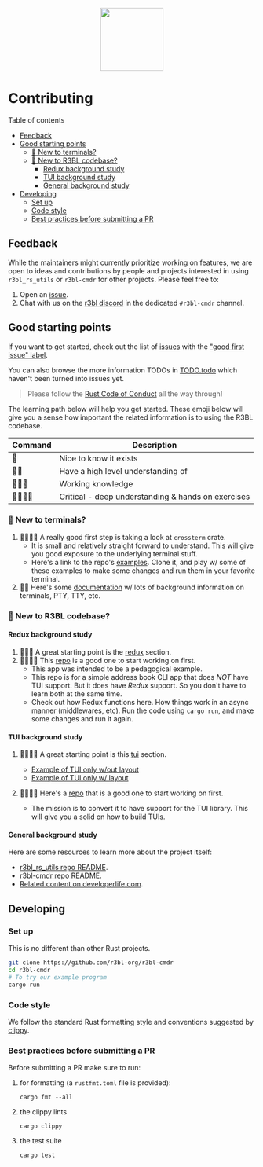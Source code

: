 <p align="center">
  <img src="r3bl-term.svg" height="128px">
</p>

# Contributing
<a id="markdown-contributing" name="contributing"></a>


Table of contents

<!-- TOC -->

- [Feedback](#feedback)
- [Good starting points](#good-starting-points)
  - [🦜 New to terminals?](#%F0%9F%A6%9C-new-to-terminals)
  - [🐒 New to R3BL codebase?](#-new-to-r3bl-codebase)
    - [Redux background study](#redux-background-study)
    - [TUI background study](#tui-background-study)
    - [General background study](#general-background-study)
- [Developing](#developing)
  - [Set up](#set-up)
  - [Code style](#code-style)
  - [Best practices before submitting a PR](#best-practices-before-submitting-a-pr)

<!-- /TOC -->

## Feedback
<a id="markdown-feedback" name="feedback"></a>


While the maintainers might currently prioritize working on features, we are open to ideas and
contributions by people and projects interested in using `r3bl_rs_utils` or `r3bl-cmdr` for other
projects. Please feel free to:

1. Open an [issue](https://github.com/r3bl-org/r3bl-cmdr/issues/new/choose).
2. Chat with us on the [r3bl discord](https://discord.gg/pG4wjDnm) in the dedicated `#r3bl-cmdr`
   channel.

## Good starting points
<a id="markdown-good-starting-points" name="good-starting-points"></a>


If you want to get started, check out the list of
[issues](https://github.com/r3bl-org/r3bl-cmdr/issues) with the
["good first issue" label](https://github.com/r3bl-org/r3bl-cmdr/issues?q=is%3Aissue+is%3Aopen+label%3A%22good+first+issue%22).

You can also browse the more information TODOs in [TODO.todo](TODO.todo) which haven't been turned
into issues yet.

> Please follow the [Rust Code of Conduct](https://www.rust-lang.org/policies/code-of-conduct) all
> the way through!

The learning path below will help you get started. These emoji below will give you a sense how
important the related information is to using the R3BL codebase.

| Command  | Description                                        |
| -------- | -------------------------------------------------- |
| 🍌       | Nice to know it exists                             |
| 🍌🍌     | Have a high level understanding of                 |
| 🍌🍌🍌   | Working knowledge                                  |
| 🍌🍌🍌🍌 | Critical - deep understanding & hands on exercises |

### 🦜 New to terminals?
<a id="markdown-%F0%9F%A6%9C-new-to-terminals%3F" name="%F0%9F%A6%9C-new-to-terminals%3F"></a>


1. 🍌🍌🍌🍌 A really good first step is taking a look at `crossterm` crate.
   - It is small and relatively straight forward to understand. This will give you good exposure to
     the underlying terminal stuff.
   - Here's a link to the repo's
     [examples](https://github.com/crossterm-rs/crossterm/tree/master/examples). Clone it, and play
     w/ some of these examples to make some changes and run them in your favorite terminal.
2. 🍌🍌 Here's some
   [documentation](https://docs.rs/r3bl_rs_utils/0.7.41/r3bl_rs_utils/tui/crossterm_helpers/index.html)
   w/ lots of background information on terminals, PTY, TTY, etc.

### 🐒 New to R3BL codebase?
<a id="markdown-%F0%9F%90%92-new-to-r3bl-codebase%3F" name="%F0%9F%90%92-new-to-r3bl-codebase%3F"></a>


#### Redux background study
<a id="markdown-redux-background-study" name="redux-background-study"></a>


1. 🍌🍌🍌 A great starting point is the [redux](https://github.com/r3bl-org/r3bl_rs_utils#redux)
   section.
2. 🍌🍌🍌🍌 This [repo](https://github.com/r3bl-org/address-book-with-redux-tui/releases/tag/1.0) is
   a good one to start working on first.
   - This app was intended to be a pedagogical example.
   - This repo is for a simple address book CLI app that does _NOT_ have TUI support. But it does
     have _Redux_ support. So you don't have to learn both at the same time.
   - Check out how Redux functions here. How things work in an async manner (middlewares, etc). Run
     the code using `cargo run`, and make some changes and run it again.

#### TUI background study
<a id="markdown-tui-background-study" name="tui-background-study"></a>


1. 🍌🍌🍌🍌 A great starting point is this [tui](https://github.com/r3bl-org/r3bl_rs_utils#tui)
   section.

   - [Example of TUI only w/out layout](https://github.com/r3bl-org/r3bl-cmdr/tree/main/src/ex_app_no_layout)
   - [Example of TUI only w/ layout](https://github.com/r3bl-org/r3bl-cmdr/tree/main/src/ex_app_with_layout)

2. 🍌🍌🍌🍌 Here's a
   [repo](https://github.com/r3bl-org/address-book-with-redux-tui/releases/tag/1.0) that is a good
   one to start working on first.
   - The mission is to convert it to have support for the TUI library. This will give you a solid on
     how to build TUIs.

#### General background study
<a id="markdown-general-background-study" name="general-background-study"></a>


Here are some resources to learn more about the project itself:

- [r3bl_rs_utils repo README](https://github.com/r3bl-org/r3bl_rs_utils/blob/main/README.md).
- [r3bl-cmdr repo README](https://github.com/r3bl-org/r3bl-cmdr/blob/main/README.md).
- [Related content on developerlife.com](https://developerlife.com/category/Rust/).

## Developing
<a id="markdown-developing" name="developing"></a>


### Set up
<a id="markdown-set-up" name="set-up"></a>


This is no different than other Rust projects.

```bash
git clone https://github.com/r3bl-org/r3bl-cmdr
cd r3bl-cmdr
# To try our example program
cargo run
```

### Code style
<a id="markdown-code-style" name="code-style"></a>


We follow the standard Rust formatting style and conventions suggested by
[clippy](https://github.com/rust-lang/rust-clippy).

### Best practices before submitting a PR
<a id="markdown-best-practices-before-submitting-a-pr" name="best-practices-before-submitting-a-pr"></a>


Before submitting a PR make sure to run:

1. for formatting (a `rustfmt.toml` file is provided):

   ```shell
   cargo fmt --all
   ```

2. the clippy lints

   ```shell
   cargo clippy
   ```

3. the test suite

   ```shell
   cargo test
   ```
